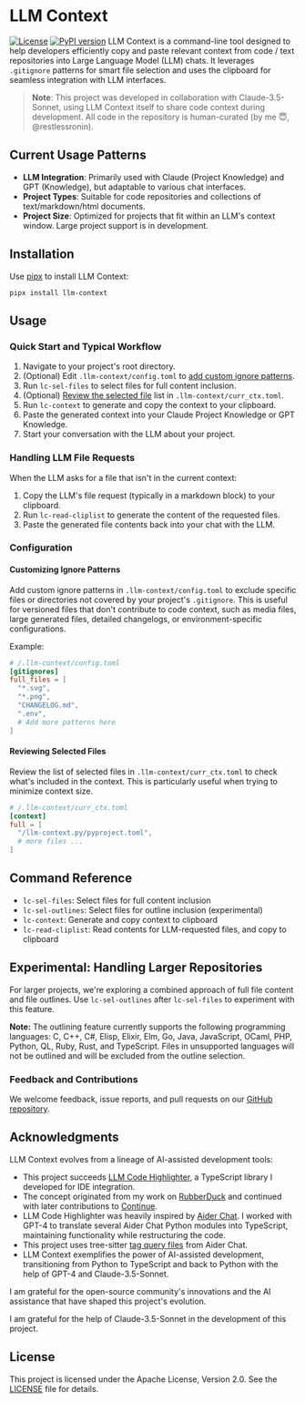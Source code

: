 # LLM Context

[![License](https://img.shields.io/badge/License-Apache%202.0-blue.svg)](https://opensource.org/licenses/Apache-2.0)
[![PyPI version](https://img.shields.io/pypi/v/llm-context.svg)](https://pypi.org/project/llm-context/)
LLM Context is a command-line tool designed to help developers efficiently copy and paste relevant context from code / text repositories into Large Language Model (LLM) chats. It leverages `.gitignore` patterns for smart file selection and uses the clipboard for seamless integration with LLM interfaces.

> **Note**: This project was developed in collaboration with Claude-3.5-Sonnet, using LLM Context itself to share code context during development. All code in the repository is human-curated (by me 😇, @restlessronin).
  
## Current Usage Patterns

- **LLM Integration**: Primarily used with Claude (Project Knowledge) and GPT (Knowledge), but adaptable to various chat interfaces.
- **Project Types**: Suitable for code repositories and collections of text/markdown/html documents.
- **Project Size**: Optimized for projects that fit within an LLM's context window. Large project support is in development.

## Installation

Use [pipx](https://pypa.github.io/pipx/) to install LLM Context:

```
pipx install llm-context
```

## Usage

### Quick Start and Typical Workflow

1. Navigate to your project's root directory.
2. (Optional) Edit `.llm-context/config.toml` to [add custom ignore patterns](#customizing-ignore-patterns).
3. Run `lc-sel-files` to select files for full content inclusion.
4. (Optional) [Review the selected file](#reviewing-selected-files) list in `.llm-context/curr_ctx.toml`.
5. Run `lc-context` to generate and copy the context to your clipboard.
6. Paste the generated context into your Claude Project Knowledge or GPT Knowledge.
7. Start your conversation with the LLM about your project.

### Handling LLM File Requests

When the LLM asks for a file that isn't in the current context:

1. Copy the LLM's file request (typically in a markdown block) to your clipboard.
2. Run `lc-read-cliplist` to generate the content of the requested files.
3. Paste the generated file contents back into your chat with the LLM.

### Configuration

#### Customizing Ignore Patterns

Add custom ignore patterns in `.llm-context/config.toml` to exclude specific files or directories not covered by your project's `.gitignore`. This is useful for versioned files that don't contribute to code context, such as media files, large generated files, detailed changelogs, or environment-specific configurations.

Example:

```toml
# /.llm-context/config.toml
[gitignores]
full_files = [
  "*.svg",
  "*.png",
  "CHANGELOG.md",
  ".env",
  # Add more patterns here
]
```

#### Reviewing Selected Files

Review the list of selected files in `.llm-context/curr_ctx.toml` to check what's included in the context. This is particularly useful when trying to minimize context size.

```toml
# /.llm-context/curr_ctx.toml
[context]
full = [
  "/llm-context.py/pyproject.toml",
  # more files ...
]
```

## Command Reference

- `lc-sel-files`: Select files for full content inclusion
- `lc-sel-outlines`: Select files for outline inclusion (experimental)
- `lc-context`: Generate and copy context to clipboard
- `lc-read-cliplist`: Read contents for LLM-requested files, and copy to clipboard

## Experimental: Handling Larger Repositories

For larger projects, we're exploring a combined approach of full file content and file outlines. Use `lc-sel-outlines` after `lc-sel-files` to experiment with this feature.

**Note:** The outlining feature currently supports the following programming languages:
C, C++, C#, Elisp, Elixir, Elm, Go, Java, JavaScript, OCaml, PHP, Python, QL, Ruby, Rust, and TypeScript. Files in unsupported languages will not be outlined and will be excluded from the outline selection.

### Feedback and Contributions

We welcome feedback, issue reports, and pull requests on our [GitHub repository](https://github.com/cyberchitta/llm-context.py).

## Acknowledgments

LLM Context evolves from a lineage of AI-assisted development tools:

- This project succeeds [LLM Code Highlighter](https://github.com/restlessronin/llm-code-highlighter), a TypeScript library I developed for IDE integration.
- The concept originated from my work on [RubberDuck](https://github.com/rubberduck-ai/rubberduck-vscode) and continued with later contributions to [Continue](https://github.com/continuedev/continuedev).
- LLM Code Highlighter was heavily inspired by [Aider Chat](https://github.com/paul-gauthier/aider). I worked with GPT-4 to translate several Aider Chat Python modules into TypeScript, maintaining functionality while restructuring the code.
- This project uses tree-sitter [tag query files](src/llm_context/highlighter/tag-qry/) from Aider Chat.
- LLM Context exemplifies the power of AI-assisted development, transitioning from Python to TypeScript and back to Python with the help of GPT-4 and Claude-3.5-Sonnet.

I am grateful for the open-source community's innovations and the AI assistance that have shaped this project's evolution.

I am grateful for the help of Claude-3.5-Sonnet in the development of this project.

## License

This project is licensed under the Apache License, Version 2.0. See the [LICENSE](LICENSE) file for details.